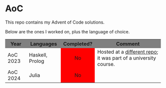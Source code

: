# AoC

This repo contains my Advent of Code solutions.

Below are the ones I worked on, plus the language of choice.


<table>
  <th style="background: grey; word-wrap: break-word; text-align: center;">Year</th>
  <th style="background: grey; word-wrap: break-word; text-align: center;">Languages</th>
  <th style="background: grey; word-wrap: break-word; text-align: center;">Completed?</th>
  <th style="background: grey; word-wrap: break-word; text-align: center;">Comment</th>
  <tr>
    <td>AoC 2023</td>
    <td>Haskell, Prolog</td>
    <td style="background: red; text-align: center">No</td>
    <td>Hosted at a <a href="https://github.com/ELthomasoPostfix/Programming-Paradigms">different repo</a>; it was part of a university course.</td>
  </tr>
  <tr>
    <td>AoC 2024</td>
    <td>Julia</td>
    <td style="background: red; text-align: center">No</td>
    <td></td>
  </tr>
</table>
